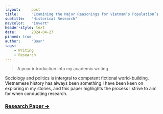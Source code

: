```yaml
---
layout:     post
title:      "Examining the Major Reasonings for Vietnam’s Population’s Migration in 1954 and Its Effects on the Vietnam War"
subtitle:   "Historical Research"
navcolor:   "invert"
header-style: text
date:       2024-04-27
pinned: true
author:     "Quan"
tags:
    - Writing
    - Research
---
```


> A poor introduction into my academic writing.  

Sociology and politics is intergral to competent fictional world-building. Vietnamese history has always been something I have been keen on exploring in my stories, and this paper highlights the process I strive to aim for when conducting research.

### [Research Paper →](https://docs.google.com/document/d/e/2PACX-1vTci9beXNKGVCaSbyrx1InduvHp8KSn0LRa0aI_MRb6HWe3tAqPNCfJ06Z6G4vmJvADqirhTkaV9x8V/pub) <!-- Link to full story -->
